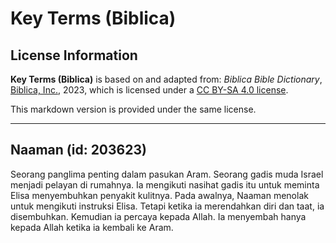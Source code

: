 # Key Terms (Biblica)

## License Information

**Key Terms (Biblica)** is based on and adapted from: _Biblica Bible Dictionary_, [Biblica, Inc.](https://www.biblica.com/), 2023, which is licensed under a [CC BY-SA 4.0 license](https://creativecommons.org/licenses/by-sa/4.0/legalcode.en).

This markdown version is provided under the same license.



--------------------------------

## Naaman (id: 203623)

Seorang panglima penting dalam pasukan Aram. Seorang gadis muda Israel menjadi pelayan di rumahnya. Ia mengikuti nasihat gadis itu untuk meminta Elisa menyembuhkan penyakit kulitnya. Pada awalnya, Naaman menolak untuk mengikuti instruksi Elisa. Tetapi ketika ia merendahkan diri dan taat, ia disembuhkan. Kemudian ia percaya kepada Allah. Ia menyembah hanya kepada Allah ketika ia kembali ke Aram.


